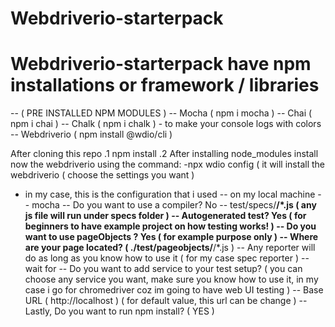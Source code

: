 # Webdriverio-starterpack
# Webdriverio-starterpack have npm installations or framework / libraries 
-- ( PRE INSTALLED NPM MODULES )
-- Mocha ( npm i mocha )
-- Chai ( npm i chai )
-- Chalk ( npm i chalk ) - to make your console logs with colors
-- Webdriverio ( npm install @wdio/cli ) 


After cloning this repo 
.1 npm install 
.2 After installing node_modules install now the webdriverio using the command:
  -npx wdio config ( it will install the webdriverio 
  ( choose the settings you want ) 
  * in my case, this is the configuration that i used
  -- on my local machine 
  -- mocha 
  -- Do you want to use a compiler? No
  -- test/specs/**/*.js ( any js file will run under specs folder )
  -- Autogenerated test? Yes ( for beginners to have example project on how testing works! ) 
  -- Do you want to use pageObjects ? Yes ( for example purpose only )
  -- Where are your page located? ( ./test/pageobjects/**/*.js )
  -- Any reporter will do as long as you know how to use it ( for my case spec reporter ) 
  -- wait for 
  -- Do you want to add service to your test setup? ( you can choose any service you want, make sure you know how to use it, in my case i go for chromedriver coz im going to have web UI testing ) 
  -- Base URL ( http://localhost ) ( for default value, this url can be change ) 
  -- Lastly, Do you want to run npm install? ( YES ) 
